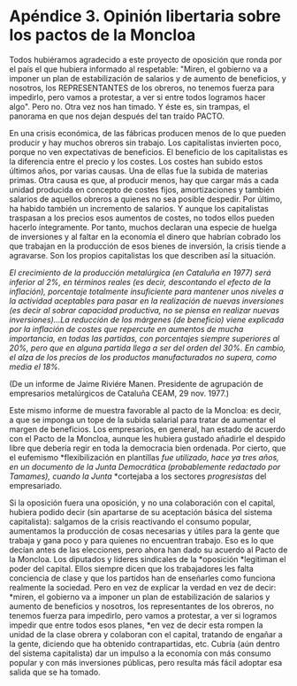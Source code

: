 # Apéndice 3. Opinión libertaria sobre los pactos de la Moncloa

Todos hubiéramos agradecido a este proyecto de oposición que ronda por
el país el que hubiera informado al respetable: "Miren, el gobierno va a
imponer un plan de estabilización de salarios y de aumento de
beneficios, y nosotros, los REPRESENTANTES de los obreros, no tenemos
fuerza para impedirlo, pero vamos a protestar, a ver si entre todos
logramos hacer algo". Pero no. Otra vez nos han timado. Y éste es, sin
trampas, el panorama en que nos dejan después del tan traído PACTO.

En una crisis económica, de las fábricas producen menos de lo que pueden
producir y hay muchos obreros sin trabajo. Los capitalistas invierten
poco, porque no ven expectativas de beneficios. El beneficio de los
capitalistas es la diferencia entre el precio y los costes. Los costes
han subido estos últimos años, por varias causas. Una de ellas fue la
subida de materias primas. Otra causa es que, al producir menos, hay que
cargar más a cada unidad producida en concepto de costes fijos,
amortizaciones y también salarios de aquellos obreros a quienes no sea
posible despedir. Por último, ha habido también un incremento de
salarios. Y aunque los capitalistas traspasan a los precios esos
aumentos de costes, no todos ellos pueden hacerlo íntegramente. Por
tanto, muchos declaran una especie de huelga de inversiones y al faltar
en la economía el dinero que habrían cobrado los que trabajan en la
producción de esos bienes de inversión, la crisis tiende a agravarse.
Son los propios capitalistas los que describen así la situación.

*El crecimiento de la producción metalúrgica (en Cataluña en 1977) será
inferior al 2%, en términos reales (es decir, descontando el efecto de
la inflación), porcentaje totalmente insuficiente para mantener unos
niveles a la actividad aceptables para pasar en la realización de nuevas
inversiones (es decir al sobrar capacidad productiva, no se piensa en
realizar nuevas inversiones)...La reducción de los márgenes (de
beneficio) viene explicada por la inflación de costes que repercute en
aumentos de mucha importancia, en todas las partidas, con porcentajes
siempre superiores al 20%, pero que en alguna partida llega a ser del
orden del 30%. En cambio, el alza de los precios de los productos
manufacturados no supera, como media el 18%.*

(De un informe de Jaime Riviére Manen. Presidente de agrupación de
empresarios metalúrgicos de Cataluña CEAM, 29 nov. 1977.)

Este mismo informe de muestra favorable al pacto de la Moncloa: es
decir, a que se imponga un tope de la subida salarial para tratar de
aumentar el margen de beneficios. Los empresarios, en general, han
estado de acuerdo con el Pacto de la Moncloa, aunque les hubiera gustado
añadirle el despido libre que debería regir en toda la democracia bien
ordenada. Por cierto, que el eufemismo *flexibilización en plantillas
*fue utilizado, hace ya tres años, en un documento de la Junta
Democrática (probablemente redactado por Tamames), cuando la Junta*
*cortejaba a los sectores *progresistas* del empresariado.

Si la oposición fuera una oposición, y no una colaboración con el
capital, hubiera podido decir (sin apartarse de su aceptación básica del
sistema capitalista): salgamos de la crisis reactivando el consumo
popular, aumentamos la producción de cosas necesarias y útiles para la
gente que trabaja y gana poco y para quienes no encuentran trabajo. Eso
es lo que decían antes de las elecciones, pero ahora han dado su acuerdo
al Pacto de la Moncloa. Los diputados y líderes sindicales de la
*oposición *legitiman el poder del capital. Ellos siempre dicen que los
trabajadores les falta conciencia de clase y que los partidos han de
enseñarles como funciona realmente la sociedad. Pero en vez de explicar
la verdad en vez de decir: *miren, el gobierno va a imponer un plan de
estabilización de salarios y aumento de beneficios y nosotros, los
representantes de los obreros, no tenemos fuerza para impedirlo, pero
vamos a protestar, a ver si logramos impedir que entre todos esos
planes, *en vez de decir esta rompen la unidad de la clase obrera y
colaboran con el capital, tratando de engañar a la gente, diciendo que
ha obtenido contrapartidas, etc. Cubría (aún dentro del sistema
capitalista) dar un impulso a la economía con más consumo popular y con
más inversiones públicas, pero resulta más fácil adoptar esa salida que
se ha tomado.

